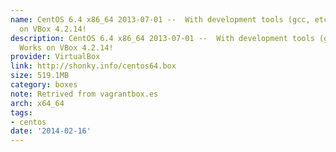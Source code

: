 ```yaml
---
name: CentOS 6.4 x86_64 2013-07-01 --  With development tools (gcc, etc...). Works
  on VBox 4.2.14!
description: CentOS 6.4 x86_64 2013-07-01 --  With development tools (gcc, etc...).
  Works on VBox 4.2.14!
provider: VirtualBox
link: http://shonky.info/centos64.box
size: 519.1MB
category: boxes
note: Retrived from vagrantbox.es
arch: x64_64
tags:
- centos
date: '2014-02-16'
---
```

